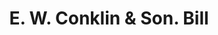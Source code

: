 ---
doi: 10.7916/D8W10J02
date_other: '1915'
date_other_textual: '1915'
form: printed ephemera
genre:
- Invoices
name:
- E. W. Conklin & Son
object_in_context_url: https://biggert.cul.columbia.edu/items/view/ave_biggert_00844
subject_hierarchical_geographic:
- Binghamton, New York, United States
subject_name:
- E. W. Conklin & Son
title: E. W. Conklin & Son. Bill
sort_title: E. W. Conklin & Son. Bill
call_number: ave_biggert_00844
coordinates:
- 42.102222222222224,-75.91166666666668
pid: ave_biggert_00844
identifiers: ave_biggert_00844
thumbnail: false
permalink: /biggert/ave_biggert_00844/
layout: iiif-image-page
---